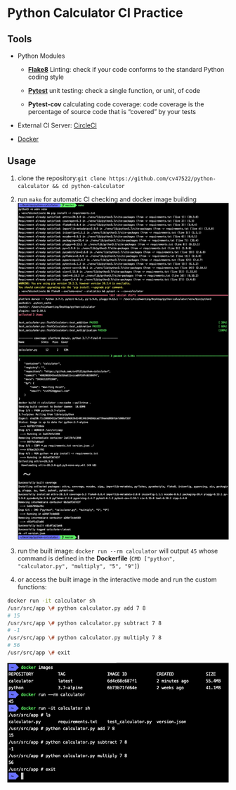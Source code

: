 # Python Calculator CI Practice

## Tools

- Python Modules
  - **[Flake8](https://flake8.pycqa.org/en/latest/)** Linting: check if your code conforms to the standard Python coding style

  - **[Pytest](https://docs.pytest.org/en/latest/)** unit testing: check a single function, or unit, of code

  - **Pytest-cov** calculating code coverage: code coverage is the percentage of source code that is “covered” by your tests

- External CI Server: [CircleCI](https://circleci.com/)
- [Docker](https://www.docker.com/)

## Usage

1. clone the repository:`git clone https://github.com/cv47522/python-calculator && cd python-calculator`

2. run `make` for automatic CI checking and docker image building
![makefile.jpg](./img/makefile.jpg)

3. run the built image: `docker run --rm calculator` will output `45` whose command is defined in the **Dockerfile** (`CMD ["python", "calculator.py", "multiply", "5", "9"]`)

4. or access the built image in the interactive mode and run the custom functions:

```bash
docker run -it calculator sh
/usr/src/app \# python calculator.py add 7 8
# 15
/usr/src/app \# python calculator.py subtract 7 8
# -1
/usr/src/app \# python calculator.py multiply 7 8
# 56
/usr/src/app \# exit
```

![docker.png](./img/docker.png)
